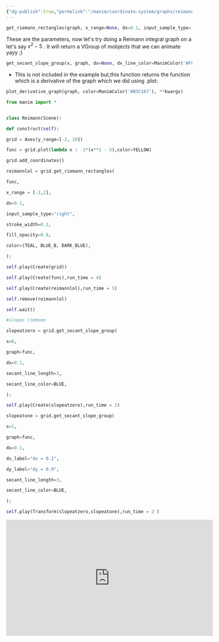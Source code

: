 ```yaml
---
{"dg-publish":true,"permalink":"/manim/coordinate-system/graphs/reimann-integrals-and-slopes/","noteIcon":""}
---
```




```python
get_riemann_rectangles(graph, x_range=None, dx=0.1, input_sample_type='left', stroke_width=1, stroke_color=ManimColor('#000000'), fill_opacity=1, color=(ManimColor('#58C4DD'), ManimColor('#83C167')), show_signed_area=True, bounded_graph=None, blend=False, width_scale_factor=1.001)
```
These are the parameters, now let's try doing a Reimann integral graph on a let's say $x^{2}-5$ . It will return a VGroup of mobjects that we can animate yayy ;)

```python
get_secant_slope_group(x, graph, dx=None, dx_line_color=ManimColor('#FFFF00'), dy_line_color=None, dx_label=None, dy_label=None, include_secant_line=True, secant_line_color=ManimColor('#83C167'), secant_line_length=10)
```

- This is not included in the example but,this function returns the function which is a derivative of the graph which we did using .plot:
```python
plot_derivative_graph(graph, color=ManimColor('#83C167'), **kwargs)
```


```python
from manim import *


class Reimann(Scene):

def construct(self):

grid = Axes(y_range=[-2, 10])

func = grid.plot(lambda x : -1*(x**2 - 5),color=YELLOW)

grid.add_coordinates()

reimannlol = grid.get_riemann_rectangles(

func,

x_range = [-2,2],

dx=0.1,

input_sample_type="right",

stroke_width=0.2,

fill_opacity=0.8,

color=(TEAL, BLUE_B, DARK_BLUE),

);

self.play(Create(grid))

self.play(Create(func),run_time = 4)

self.play(Create(reimannlol),run_time = 5)

self.remove(reimannlol)

self.wait()

#slopes timmeee

slopeatzero = grid.get_secant_slope_group(

x=0,

graph=func,

dx=0.1,

secant_line_length=3,

secant_line_color=BLUE,

);

self.play(Create(slopeatzero),run_time = 2)

slopeatone = grid.get_secant_slope_group(

x=1,

graph=func,

dx=0.1,

dx_label="dx = 0.1",

dy_label="dy = 0.9",

secant_line_length=3,

secant_line_color=BLUE,

);

self.play(Transform(slopeatzero,slopeatone),run_time = 2 )
```
<iframe width="560" height="315" src="https://www.youtube.com/embed/w1fr4mYz6Y8?si=9R_QeogYDavapmJb" title="YouTube video player" frameborder="0" allow="accelerometer; autoplay; clipboard-write; encrypted-media; gyroscope; picture-in-picture; web-share" allowfullscreen></iframe> 
